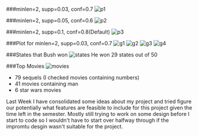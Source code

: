 ###minlen=2, supp=0.03, conf=0.7
![p1](https://snag.gy/0g5SGm.jpg)

###minlen=2, supp=0.05, conf=0.6
![p2](https://snag.gy/8k1n7S.jpg)

###minlen=2, supp=0.1, conf=0.8(Default)
![p3](https://snag.gy/asJciF.jpg)

###Plot for minlen=2, supp=0.03, conf=0.7
![g1](https://snag.gy/tCHYP8.jpg)
![g2](https://snag.gy/w9aItQ.jpg)
![g3](https://snag.gy/MqmgZd.jpg)
![g4](https://snag.gy/MIplsB.jpg)

###States that Bush won
![states](https://snag.gy/IYGKLf.jpg)
He won 29 states out of 50

###Top Movies
![movies](https://snag.gy/m04PTY.jpg)
* 79 sequels (I checked movies containing numbers)
* 41 movies containing man
* 6 star wars movies

Last Week I have consolidated some ideas about my project and tried
figure our potentially what features are feasible to include for this
project given the time left in the semester. Mostly still trying
to work on some design before I start to code so I wouldn't have
to start over halfway through if the impromtu desgin wasn't suitable
for the project.

